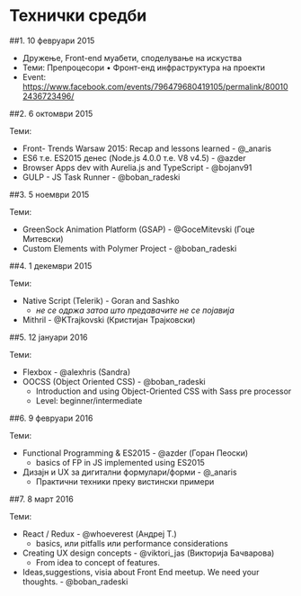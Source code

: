 # Технички средби

##1. 10 февруари 2015
- Дружење, Front-end муабети, споделување на искуства
- Теми: Препроцесори • Фронт-енд инфраструктура на проекти
- Event: https://www.facebook.com/events/796479680419105/permalink/800102436723496/

##2. 6 октомври 2015

Теми:

- Front- Trends Warsaw 2015: Recap and lessons learned - @_anaris
- ES6 т.е. ES2015 денес (Node.js 4.0.0 т.е.  V8 v4.5) - @azder
- Browser Apps dev with Aurelia.js and TypeScript - @bojanv91
- GULP - JS Task Runner - @boban_radeski

##3. 5 ноември 2015

Теми:

- GreenSock Animation Platform (GSAP) - @GoceMitevski (Гоце Митевски)
- Custom Elements with Polymer Project - @boban_radeski

##4. 1 декември 2015

Теми:

- Native Script (Telerik) - Goran and Sashko 
  - _не се одржа затоа што предавачите не се појавија_
- Mithril - @KTrajkovski (Кристијан Трајковски)

##5. 12 јануари 2016

Теми:

- Flexbox - @alexhris (Sandra)
- OOCSS (Object Oriented CSS) - @boban_radeski
  - Introduction and using Object-Oriented CSS with Sass pre processor
  - Level: beginner/intermediate

##6. 9 февруари 2016

Теми:

- Functional Programming & ES2015 -  @azder (Горан Пеоски)
  - basics of FP in JS implemented using ES2015
- Дизајн и UX за дигитални формулари/форми - @_anaris
  - Практични техники преку вистински примери

##7. 8 март 2016

Теми:

- React / Redux - @whoeverest (Андреј Т.)
  - basics, или pitfalls или performance considerations
- Creating UX design concepts - @viktori_jas (Викторија Бачварова)
  - From idea to concept of features.
- Ideas,suggestions, visia about Front End meetup. We need your thoughts. - @boban_radeski

